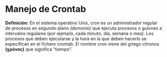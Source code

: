 # Manejo de Crontab
**Definición:** En el sistema operativo Unix, cron es un administrador regular de procesos en segundo plano _(demonio)_ que ejecuta procesos o guiones a intervalos regulares (por ejemplo, cada minuto, día, semana o mes). Los procesos que deben ejecutarse y la hora en la que deben hacerlo se especifican en el fichero crontab. El nombre cron viene del griego chronos __(χρόνος)__ que significa "tiempo".
## 
